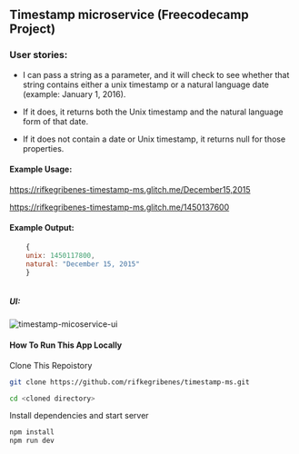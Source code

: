 ## Timestamp microservice (Freecodecamp Project)

### User stories:

* I can pass a string as a parameter, and it will check to see whether that string contains either a unix timestamp or a natural language date (example: January 1, 2016).

* If it does, it returns both the Unix timestamp and the natural language form of that date.

* If it does not contain a date or Unix timestamp, it returns null for those properties.

#### Example Usage:

<https://rifkegribenes-timestamp-ms.glitch.me/December15,2015>

<https://rifkegribenes-timestamp-ms.glitch.me/1450137600>

#### Example Output:

```javascript
	{
	unix: 1450117800,
	natural: "December 15, 2015"
	}
	
```

##### UI:

![timestamp-micoservice-ui](https://cdn.glitch.com/22a70955-ef8c-44b6-9fd7-5377da7be776%2FScreen%20Shot%202018-01-15%20at%203.35.51%20PM.png?1516059429993)

#### How To Run This App Locally

Clone This Repoistory
```bash
git clone https://github.com/rifkegribenes/timestamp-ms.git
```

```bash
cd <cloned directory>
```

Install dependencies and start server
```bash
npm install
npm run dev
```